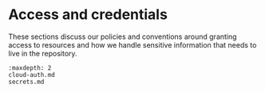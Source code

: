 # Access and credentials

These sections discuss our policies and conventions around granting access to
resources and how we handle sensitive information that needs to live in the
repository.

```{toctree}
:maxdepth: 2
cloud-auth.md
secrets.md
```
